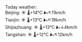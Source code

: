 Today weather:  
Beijing: ☀️   🌡️+14°C 🌬️↖11km/h  
Tianjin: ☀️   🌡️+13°C 🌬️↖19km/h  
Shijiazhuang: ☀️   🌡️+13°C 🌬️↓4km/h  
Tangshan: ☀️   🌡️+12°C 🌬️↖12km/h  
